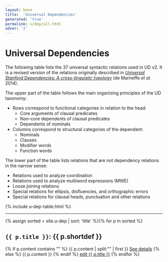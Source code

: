 ```yaml
---
layout: base
title:  'Universal Dependencies'
generated: 'true'
permalink: u/dep/all.html
udver: '2'
---
```


# Universal Dependencies

The following table lists the 37 universal syntactic relations used in UD v2. It is a revised version of the relations 
originally described in [*Universal Stanford Dependencies: A cross-linguistic typology*](http://nlp.stanford.edu/pubs/USD_LREC14_paper_camera_ready.pdf) (de Marneffe *et al.* 2014). 

The upper part of the table follows the main organizing principles of the UD taxonomy:

* Rows correspond to functional categories in relation to the head:
    * Core arguments of clausal predicates
    * Non-core dependents of clausal predicates
    * Dependents of nominals
* Columns correspond to structural categories of the dependent:
    * Nominals
    * Clauses
    * Modifier words
    * Function words

The lower part of the table lists relations that are not dependency relations in the narrow sense:

* Relations used to analyze coordination
* Relations used to analyze multiword expressions (MWE)
* Loose joining relations
* Special relations for ellipsis, disfluencies, and orthographic errors
* Special relations for clausal heads, punctuation and other relations

{% include u-dep-table.html %}

----------

{% assign sorted = site.u-dep | sort: 'title' %}{% for p in sorted %}
<a id="al-u-dep/{{ p.title }}" class="al-dest"/>
<h2><code>{{ p.title }}</code>: {{ p.shortdef }}</h2>
{% if p.content contains "<!--details-->" %}    
{{ p.content | split:"<!--details-->" | first }}
<a href="{{ p.title }}" class="al-doc">See details</a>
{% else %}
{{ p.content }}
{% endif %}
<a href="{{ site.git_edit }}/{% if p.collection %}{{ p.relative_path }}{% else %}{{ p.path }}{% endif %}" target="#">edit {{ p.title }}</a>
{% endfor %}
